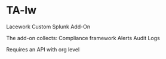 # TA-lw
Lacework Custom Splunk Add-On

The add-on collects:
Compliance framework
Alerts
Audit Logs

Requires an API with org level
